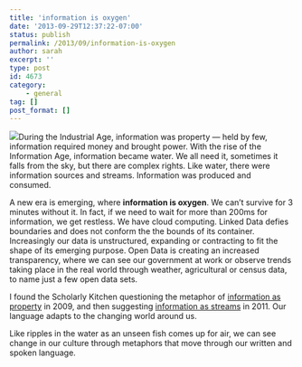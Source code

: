 ```yaml
---
title: 'information is oxygen'
date: '2013-09-29T12:37:22-07:00'
status: publish
permalink: /2013/09/information-is-oxygen
author: sarah
excerpt: ''
type: post
id: 4673
category:
    - general
tag: []
post_format: []
---
```

![](https://monosnap.com/image/CJ1bMsFpwWOtZ6Oc1iwbsIKD0.png)During the Industrial Age, information was property — held by few, information required money and brought power. With the rise of the Information Age, information became water. We all need it, sometimes it falls from the sky, but there are complex rights. Like water, there were information sources and streams. Information was produced and consumed.

A new era is emerging, where **information is oxygen**. We can’t survive for 3 minutes without it. In fact, if we need to wait for more than 200ms for information, we get restless. We have cloud computing. Linked Data defies boundaries and does not conform the the bounds of its container. Increasingly our data is unstructured, expanding or contracting to fit the shape of its emerging purpose. Open Data is creating an increased transparency, where we can see our government at work or observe trends taking place in the real world through weather, agricultural or census data, to name just a few open data sets.

I found the Scholarly Kitchen questioning the metaphor of [information as property](http://scholarlykitchen.sspnet.org/2009/04/09/information-as-property/) in 2009, and then suggesting [information as streams](http://scholarlykitchen.sspnet.org/2011/07/07/watching-the-information-worlds-metaphors-are-you-about-streams-yet) in 2011. Our language adapts to the changing world around us.

Like ripples in the water as an unseen fish comes up for air, we can see change in our culture through metaphors that move through our written and spoken language.